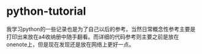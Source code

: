 # python-tutorial
我学习python的一些记录也是为了自己以后的参考。当然日常概念性参考主要是打印出来放在a4收纳册中随手翻看。而详细的代码参考则主要之前是放在onenote上，但是现在发现还是放在网络上更好一点。
